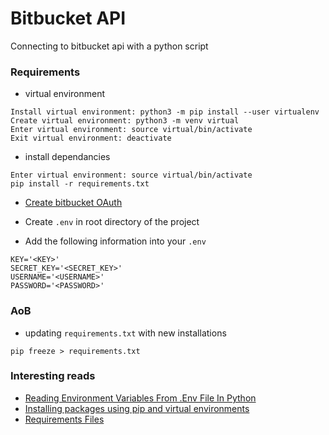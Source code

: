 # Bitbucket API
Connecting to bitbucket api with a python script

### Requirements
* virtual environment
```
Install virtual environment: python3 -m pip install --user virtualenv
Create virtual environment: python3 -m venv virtual
Enter virtual environment: source virtual/bin/activate
Exit virtual environment: deactivate
```

* install dependancies
```
Enter virtual environment: source virtual/bin/activate
pip install -r requirements.txt
```

* [Create bitbucket OAuth](https://confluence.atlassian.com/bitbucket/oauth-on-bitbucket-cloud-238027431.html)

* Create `.env` in root directory of the project

* Add the following information into your `.env`
```
KEY='<KEY>'
SECRET_KEY='<SECRET_KEY>'
USERNAME='<USERNAME>'
PASSWORD='<PASSWORD>'
```

### AoB
* updating `requirements.txt` with new installations
```
pip freeze > requirements.txt
```

### Interesting reads
* [Reading Environment Variables From .Env File In Python](https://robinislam.me/blog/reading-environment-variables-in-python/)
* [Installing packages using pip and virtual environments](https://packaging.python.org/guides/installing-using-pip-and-virtual-environments/)
* [Requirements Files](https://pip.pypa.io/en/latest/user_guide/#requirements-files)